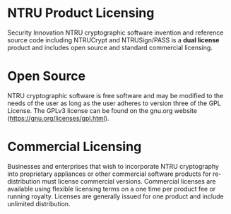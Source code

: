 NTRU Product Licensing
=======================
Security Innovation NTRU cryptographic software invention and reference source code including NTRUCrypt and NTRUSign/PASS is a **dual license** product and includes open source and standard commercial licensing. 

Open Source
===========
NTRU cryptographic software is free software and may be modified to the needs of the user as long as the user adheres to version three of the GPL License. The GPLv3 license can be found on the gnu.org website (https://gnu.org/licenses/gpl.html).

Commercial Licensing
====================
Businesses and enterprises that wish to incorporate NTRU cryptography into proprietary appliances or other commercial software products for re-distribution must license commercial versions. Commercial licenses are available using flexible licensing terms on a one time per product fee or running royalty. Licenses are generally issued for one product and include unlimited distribution.
